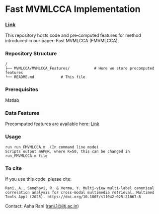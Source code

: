 # Fast MVMLCCA Implementation   
### [Link](https://rdcu.be/eyMiF)
This repository hosts code and pre‑computed features for method introduced in our paper: Fast MVMLCCA (FMVMLCCA). 

### Repository Structure
```
/
├── MVMLCCA/MVMLCCA_Features/           # Here we store precomputed features 
└── README.md            # This file
```

### Prerequisites
Matlab 

### Data Features
Precomputed features are available here: [Link](https://drive.google.com/drive/folders/1BICOId_Km2SLRsPXMtJVVub5SHaUcg3_?usp=sharing) 

### Usage
```
run run_FMVMLCCA.m  (In command line mode)
Scripts output mAP@K, where K=50, this can be changed in run_FMVMLCCA.m file
```

### To cite
If you use this code, please cite:

```
Rani, A., Sanghavi, R. & Verma, Y. Multi-view multi-label canonical correlation analysis for cross-modal multimedia retrieval. Multimed Tools Appl (2025). https://doi.org/10.1007/s11042-025-21067-8

```


Contact: Asha Rani (rani.1@iitj.ac.in)
